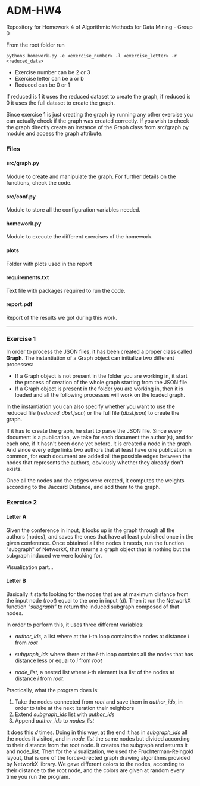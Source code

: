 # ADM-HW4
Repository for Homework 4 of Algorithmic Methods for Data Mining - Group 0

From the root folder run

```
python3 homework.py -e <exercise_number> -l <exercise_letter> -r <reduced_data>
```
* Exercise number can be 2 or 3
* Exercise letter can be a or b
* Reduced can be 0 or 1

If reduced is 1 it uses the reduced dataset to create the graph, if reduced is 0 it uses the full dataset to create the graph.

Since exercise 1 is just creating the graph by running any other exercise you can actually check if the graph was created correctly. If you wish to check the graph directly create an instance of the Graph class from src/graph.py module and access the graph attribute.



### Files

#### src/graph.py

Module to create and manipulate the graph. For further details on the functions, check the code.

#### src/conf.py

Module to store all the configuration variables needed.

#### homework.py

Module to execute the different exercises of the homework.

#### plots

Folder with plots used in the report

#### requirements.txt

Text file with packages required to run the code.

#### report.pdf

Report of the results we got during this work.

____________________________________________________________________________________________________________________________________

### Exercise 1

In order to process the JSON files, it has been created a proper class called **Graph**. The instantiation of a Graph object can initialize two different processes:

- If a Graph object is not present in the folder you are working in, it start the process of creation of the whole graph starting from the JSON file.
- If a Graph object is present in the folder you are working in, then it is loaded and all the following processes will work on the loaded graph.

In the instantiation you can also specify whether you want to use the reduced file (*reduced_dbsl.json*) or the full file (*dbsl.json*) to create the graph.

If it has to create the graph, he start to parse the JSON file. Since every document is a publication, we take for each document the author(s), and for each one, if it hasn't been done yet before, it is created a node in the graph. And since every edge links two authors that at least have one publication in common, for each document are added all the possible edges between the nodes that represents the authors, obviously whether they already don't exists.

Once all the nodes and the edges were created, it computes the weights according to the Jaccard Distance, and add them to the graph.


### Exercise 2

#### Letter A

Given the conference in input, it looks up in the graph through all the authors (nodes), and saves the ones that have at least published once in the given conference. Once obtained all the nodes it needs, run the function "subgraph" of NetworkX, that returns a graph object that is nothing but the subgraph induced we were looking for.

Visualization part...

#### Letter B

Basically it starts looking for the nodes that are at maximum distance from the input node (*root*) equal to the one in input (*d*). Then it run the NetworkX function *"subgraph"* to return the induced subgraph composed of that nodes.

In order to perform this, it uses three different variables:

- *author_ids*, a list where at the *i*-th loop contains the nodes at distance *i* from *root*

- *subgraph_ids* where there at the *i*-th loop contains all the nodes that has distance less or equal to *i* from *root*

- *node_list*, a nested list where *i*-th element is a list of the nodes at distance *i* from *root*.

Practically, what the program does is:

1) Take the nodes connected from *root* and save them in *author_ids*, in order to take at the next iteration their neighbors
2) Extend *subgraph_ids* list with *author_ids*
3) Append *author_ids* to *nodes_list*

It does this *d* times. Doing in this way, at the end it has in *subgraph_ids* all the nodes it visited, and in *node_list* the same nodes but divided according to their distance from the root node. It creates the subgraph and returns it and node_list. Then for the visualization, we used the Fruchterman-Reingold layout, that is one of the force-directed graph drawing algorithms provided by NetworkX library. We gave different colors to the nodes, according to their distance to the root node, and the colors are given at random every time you run the program.
